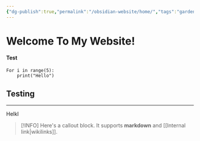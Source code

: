 ```yaml
---
{"dg-publish":true,"permalink":"/obsidian-website/home/","tags":"gardenEntry"}
---
```


# Welcome To My Website!
#### Test

```jupyter
For i in range(5):
	print("Hello")
```

## Testing

---

Helkl

> [!INFO]
> Here's a callout block.
> It supports **markdown** and [[Internal link|wikilinks]].